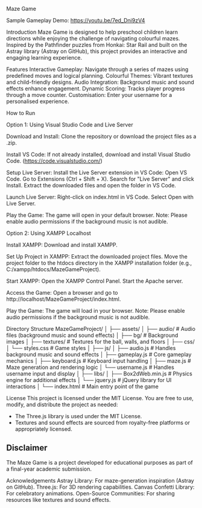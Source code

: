 Maze Game

Sample Gameplay Demo:
https://youtu.be/7ed_Dni9zV4

Introduction
Maze Game is designed to help preschool children learn directions while enjoying the challenge of navigating colourful mazes. Inspired by the Pathfinder puzzles from Honkai: Star Rail and built on the Astray library (Astray on GitHub), this project provides an interactive and engaging learning experience.

Features
Interactive Gameplay: Navigate through a series of mazes using predefined moves and logical planning.
Colourful Themes: Vibrant textures and child-friendly designs.
Audio Integration: Background music and sound effects enhance engagement.
Dynamic Scoring: Tracks player progress through a move counter.
Customisation: Enter your username for a personalised experience.

How to Run

Option 1: Using Visual Studio Code and Live Server

Download and Install:
Clone the repository or download the project files as a .zip.

Install VS Code:
If not already installed, download and install Visual Studio Code. (https://code.visualstudio.com/)

Setup Live Server:
Install the Live Server extension in VS Code:
Open VS Code.
Go to Extensions (Ctrl + Shift + X).
Search for "Live Server" and click Install.
Extract the downloaded files and open the folder in VS Code.

Launch Live Server:
Right-click on index.html in VS Code.
Select Open with Live Server.

Play the Game:
The game will open in your default browser.
Note: Please enable audio permissions if the background music is not audible.

Option 2: Using XAMPP Localhost

Install XAMPP:
Download and install XAMPP.

Set Up Project in XAMPP:
Extract the downloaded project files.
Move the project folder to the htdocs directory in the XAMPP installation folder (e.g., C:/xampp/htdocs/MazeGameProject).

Start XAMPP:
Open the XAMPP Control Panel.
Start the Apache server.

Access the Game:
Open a browser and go to http://localhost/MazeGameProject/index.html.

Play the Game:
The game will load in your browser.
Note: Please enable audio permissions if the background music is not audible.

Directory Structure
MazeGameProject/
│
├── assets/
│   ├── audio/               # Audio files (background music and sound effects)
│   ├── bg/                  # Background images
│   ├── textures/            # Textures for the ball, walls, and floors
│
├── css/
│   └── styles.css           # Game styles
│
├── js/
│   ├── audio.js             # Handles background music and sound effects
│   ├── gameplay.js          # Core gameplay mechanics
│   ├── keyboard.js          # Keyboard input handling
│   ├── maze.js              # Maze generation and rendering logic
│   └── username.js          # Handles username input and display
│
├── libs/
│   ├── Box2dWeb.min.js      # Physics engine for additional effects
│   └── jquery.js            # jQuery library for UI interactions
│
└── index.html               # Main entry point of the game

License
This project is licensed under the MIT License. You are free to use, modify, and distribute the project as needed:
- The Three.js library is used under the MIT License.
- Textures and sound effects are sourced from royalty-free platforms or appropriately licensed.

## Disclaimer
The Maze Game is a project developed for educational purposes as part of a final-year academic submission.



Acknowledgements
Astray Library: For maze-generation inspiration (Astray on GitHub).
Three.js: For 3D rendering capabilities.
Canvas Confetti Library: For celebratory animations.
Open-Source Communities: For sharing resources like textures and sound effects.
